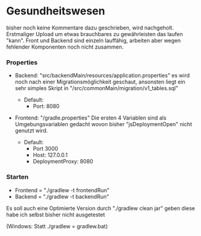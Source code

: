 # Gesundheitswesen

bisher noch keine Kommentare dazu geschrieben, wird nachgeholt.
Erstmaliger Upload um etwas brauchbares zu gewährleisten das laufen "kann".
Front und Backend sind einzeln lauffähig, arbeiten aber wegen fehlender Komponenten noch nicht zusammen.

### Properties
- Backend: "src/backendMain/resources/application.properties"
es wird noch nach einer Migrationsmöglichkeit geschaut, ansonsten liegt ein sehr simples Skript in "/src/commonMain/migration/v1_tables.sql"
  - Default: 
      - Port: 8080
 

- Frontend: "/gradle.properties"
  Die ersten 4 Variablen sind als Umgebungsvariablen gedacht wovon bisher "jsDeploymentOpen" nicht genutzt wird.
  - Default: 
      - Port 3000
      - Host: 127.0.0.1
      - DeploymentProxy: 8080

### Starten
- Frontend = "./gradlew -t frontendRun" 
- Backend = "./gradlew -t backendRun"


Es soll auch eine Optimierte Version durch "./gradlew clean jar" geben diese habe ich selbst bisher nicht ausgetestet

(Windows: Statt ./gradlew = gradlew.bat)

